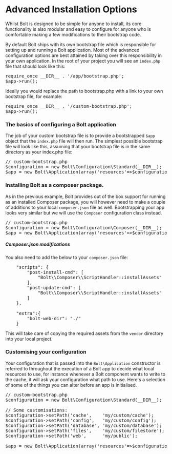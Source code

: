 Advanced Installation Options
=============================

Whilst Bolt is designed to be simple for anyone to install, its core functionality is also modular and easy to configure for anyone who is comfortable making a few modifications to their bootstrap code.

By default Bolt ships with its own bootstrap file which is responsible for setting up and running a Bolt application. Most of the advanced configuration options are best attained by taking over this responsibility in your own application. In the root of your project you will see an `index.php` file that should look like this:

<pre class="brush: php">
require_once __DIR__ . '/app/bootstrap.php';
$app->run();
</pre>

Ideally you would replace the path to bootstrap.php with a link to your own bootstrap file, for example:

<pre class="brush: php">
require_once __DIR__ . '/custom-bootstrap.php';
$app->run();
</pre>

### The basics of configuring a Bolt application

The job of your custom bootstrap file is to provide a bootstrapped `$app` object that the `index.php` file will then run. The simplest possible bootstrap file will look like this, assuming that your bootstrap file is in the same directory as your index.php file:

<pre class="brush: php">
// custom-bootstrap.php
$configuration = new Bolt\Configuration\Standard(__DIR__);
$app = new Bolt\Application(array('resources'=>$configuration));
</pre>


### Installing Bolt as a composer package.

As in the previous example, Bolt provides out of the box support for running as an installed Composer package, you will however need to make a couple of additions to your local `composer.json` file as well. Bootstrapping your app looks very similar but we will use the `Composer` configuration class instead.

<pre class="brush: php">
// custom-bootstrap.php
$configuration = new Bolt\Configuration\Composer(__DIR__);
$app = new Bolt\Application(array('resources'=>$configuration));
</pre>

##### Composer.json modifications

You also need to add the below to your `composer.json` file:

<pre class="brush: plain">
    "scripts": {
        "post-install-cmd": [
            "Bolt\\Composer\\ScriptHandler::installAssets"
        ],
        "post-update-cmd": [
            "Bolt\\Composer\\ScriptHandler::installAssets"
        ]
    },
    
    "extra":{
        "bolt-web-dir": "./"
    }
</pre>

This will take care of copying the required assets from the `vendor` directory into your local project.

### Customising your configuration

Your configuration that is passed into the `Bolt\Application` constructor is referred to throughout the execution of a Bolt app to decide what local resources to use, for instance whenever a Bolt component wants to write to the cache, it will ask your configuration what path to use. Here's a selection of some of the things you can alter before an app is initialised.

<pre class="brush: php">
// custom-bootstrap.php
$configuration = new Bolt\Configuration\Standard(__DIR__);

// Some customisations:
$configuration->setPath('cache',    'my/custom/cache');
$configuration->setPath('config',   'my/custom/config');
$configuration->setPath('database', 'my/custom/database');
$configuration->setPath('files',    'my/custom/filestore');
$configuration->setPath('web',      'my/public');

$app = new Bolt\Application(array('resources'=>$configuration));
</pre>





